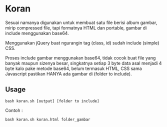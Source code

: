 # Koran

Sesuai namanya digunakan untuk membuat satu file berisi album gambar, mirip compressed file, tapi formatnya HTML dan portable, gambar di include menggunakan base64.

Menggunakan jQuery buat ngurangin tag (class, id) sudah include (simple) CSS.

Proses include gambar menggunakan base64, tidak cocok buat file yang banyak maupun sizenya besar, singkatnya setiap 3 byte data asal menjadi 4 byte kalo pake metode base64, belum termasuk HTML, CSS sama Javascript pastikan HANYA ada gambar di (folder to include).

## Usage
```
bash koran.sh [output] [folder to include]
```

Contoh :
```
bash koran.sh koran.html folder_gambar
```
